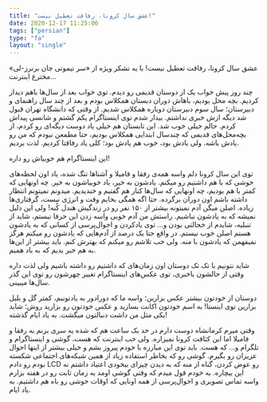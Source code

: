 ```yaml
---
title: "عشق سال کرونا، رفاقت تعطیل نیست!"
date: 2020-12-17 11:25:06
tags: ["persian"]
type: "fa"
layout: "single"
---
```


عشق سال کرونا، رفاقت تعطیل نیست! با یه تشکر ویژه از «سر تیموتی جان برنرز-لی» مخترع اینترنت...

چند روز پیش خواب یک از دوستان قدیمی رو دیدم. توی خواب بعد از سال‌ها باهم دیدار کردیم. بچه محل بودیم، باهاش دوران دبستان همکلاس بودم و بعد از چند سال راهنمای و دبیرستان؛ سال سوم دبیرستان دوباره همکلاس شدیم. از وقتی که دانشگاه تهران قبول شد دیگه ازش خبری نداشتم. بیدار شدم توی اینستاگرام یکم گشتم و شانسی پیداش کردم. حالم خیلی خوب شد.
این تابستان هم خیلی یاد دوست دیگه‌ای رو کردم، از بچه‌محل‌های قدیمی که چندسال ابتدایی همکلاس بودیم، حتا مطمعن نبودم که من رو یادش باشه. ولی یادش بود، خوب هم یادش بود؛ کلی یاد رفاقتا کردیم. لذت بردیم.

این اینستاگرام هم خوبیاش رو داره!

توی این سال کرونا دلم واسه همه‌ی رفقا و فامیلا و آشناها تنگ شده، یاد اون لحظه‌های خوشی که با هم داشتیم رو میکنم. یادشون به خیر، یاد خوبیاشون به خیر.
چه اونهایی که کمتر با هم بودیم، چه اونهایی که سال‌ها کنار هم گفتیم و خندیدیم.
میدونم نمیتونم انتظار داشته باشم اون دوران برگرده. حتا اگه همگی بخایم وقت و انرژی نیست، گرفتاری‌ها زیاده. اصلن میگن آدم نمیتونه بیشتر از ۱۵۰ نفر رو در زندگیش هندل کُنه! ولی این دلیل نمیشه که به یادشون نباشیم.
راستش من آدم خوبی واسه زدن این حرفا نیستم، شاید از تنبلیه، شایدم از خجالتی بودن و... توی یادکردن و احوال‌پرسی از کسانی که به یادشون هستم اصلن خوب نیستم. در واقع حتا یک درصد از آدم‌هایی که یادشون رو میکنم هرگز نمیفهمن که یادشون با منه. ولی خب تلاشم رو میکنم که بهترش کنم. باید بیشتر از این‌ها به هم خبر بدیم که به یاد همیم.

شاید نتونیم با تک تک دوستان اون زمان‌های که داشتیم رو داشته باشیم ولی لذت داره وقتی از حالشون باخبری، توی عکس‌های اینستاگرام تغییر چهرشون رو توی این گذر سال‌ها میبینی.

دوستان از خودتون بیشتر عکس بزارین؛ واسه ما که دورادور به یادتونیم، کمتر گل و بلبل بزارین توی اینستا!
به اسم خودتون اکانت بسازید و عکس خودتون رو بزارید روش؛ شاید یکی مثل من داشت دنبالتون میگشت. به یاد ایام گذشته!

وقتی میرم کرمانشاه دوست دارم در حد یک ساعت هم که شده یه سری بزنم به رفقا و فامیلا اما این کثافت کرونا نمیزاره. ولی خب اینترنت که هست، گوشی و اینستاگرام و تلگرام و... که هست. باید توی این مبارزه با خودم پیروز بشم و خیلی بیشتر از اینها احوال عزیزان رو بگیرم.
گوشی رو که بخاطر استفاده زیاد از همین شبکه‌های اجتماعی شکسته بودم رو دادم LCD رو عوض کردن، گناه از منه که به دیدن چیزای بیخودی اعتیاد داشتم نه این بیچاره.
به خودم قول میدم که وقتی گوشی اومد یه زمان ثابت رو در هفته بزارم واسه تماس تصویری و احوال‌پرسی از همه اونایی که اوقات خوشی رو باه هم داشتیم.
به یاد ایام.

